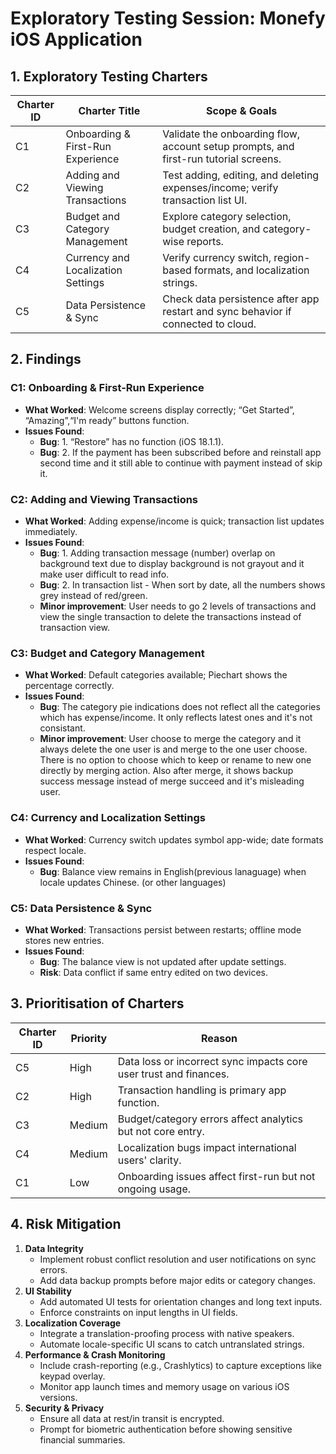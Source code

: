 # Exploratory Testing Session: Monefy iOS Application

## 1. Exploratory Testing Charters

| Charter ID | Charter Title                      | Scope & Goals                                                                        |
| ---------- | ---------------------------------- | ------------------------------------------------------------------------------------ |
| C1         | Onboarding & First-Run Experience  | Validate the onboarding flow, account setup prompts, and first-run tutorial screens. |
| C2         | Adding and Viewing Transactions    | Test adding, editing, and deleting expenses/income; verify transaction list UI.      |
| C3         | Budget and Category Management     | Explore category selection, budget creation, and category-wise reports.              |
| C4         | Currency and Localization Settings | Verify currency switch, region-based formats, and localization strings.              |
| C5         | Data Persistence & Sync            | Check data persistence after app restart and sync behavior if connected to cloud.    |

## 2. Findings

### C1: Onboarding & First-Run Experience
- **What Worked**: Welcome screens display correctly; “Get Started”, “Amazing”,“I'm ready” buttons function.
- **Issues Found**:
  - **Bug**: 1. “Restore” has no function (iOS 18.1.1). 
  - **Bug**: 2. If the payment has been subscribed before and reinstall app second time and it still able to continue with payment instead of skip it.  
  
### C2: Adding and Viewing Transactions
- **What Worked**: Adding expense/income is quick; transaction list updates immediately.
- **Issues Found**:
  - **Bug**: 1. Adding transaction message (number) overlap on background text due to display background is not grayout and it make user difficult to read info.
  - **Bug**: 2. In transaction list - When sort by date, all the numbers shows grey instead of red/green.  
  - **Minor improvement**: User needs to go 2 levels of transactions and view the single transaction to delete the transactions instead of transaction view.

### C3: Budget and Category Management
- **What Worked**: Default categories available; Piechart shows the percentage correctly.
- **Issues Found**:
  - **Bug**: The category pie indications does not reflect all the categories which has expense/income. It only reflects latest ones and it's not consistant.
  - **Minor improvement**: User choose to merge the category and it always delete the one user is and merge to the one user choose. There is no option to choose which to keep or rename to new one directly by merging action. Also after merge, it shows backup success message instead of merge succeed and it's misleading user.

### C4: Currency and Localization Settings
- **What Worked**: Currency switch updates symbol app-wide; date formats respect locale.
- **Issues Found**:
  - **Bug**: Balance view remains in English(previous lanaguage) when locale updates Chinese. (or other languages)

### C5: Data Persistence & Sync
- **What Worked**: Transactions persist between restarts; offline mode stores new entries.
- **Issues Found**:
  - **Bug**: The balance view is not updated after update settings.
  - **Risk**: Data conflict if same entry edited on two devices.

## 3. Prioritisation of Charters

| Charter ID | Priority | Reason                                                            |
| ---------- | -------- | ----------------------------------------------------------------- |
| C5         | High     | Data loss or incorrect sync impacts core user trust and finances. |
| C2         | High     | Transaction handling is primary app function.                     |
| C3         | Medium   | Budget/category errors affect analytics but not core entry.       |
| C4         | Medium   | Localization bugs impact international users' clarity.            |
| C1         | Low      | Onboarding issues affect first-run but not ongoing usage.         |

## 4. Risk Mitigation

1. **Data Integrity**  
   - Implement robust conflict resolution and user notifications on sync errors.  
   - Add data backup prompts before major edits or category changes.
2. **UI Stability**  
   - Add automated UI tests for orientation changes and long text inputs.  
   - Enforce constraints on input lengths in UI fields.
3. **Localization Coverage**  
   - Integrate a translation-proofing process with native speakers.  
   - Automate locale-specific UI scans to catch untranslated strings.
4. **Performance & Crash Monitoring**  
   - Include crash-reporting (e.g., Crashlytics) to capture exceptions like keypad overlay.  
   - Monitor app launch times and memory usage on various iOS versions.
5. **Security & Privacy**  
   - Ensure all data at rest/in transit is encrypted.  
   - Prompt for biometric authentication before showing sensitive financial summaries.
